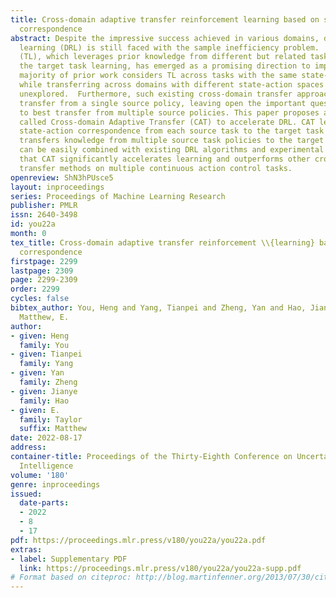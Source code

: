 ```yaml
---
title: Cross-domain adaptive transfer reinforcement learning based on state-action
  correspondence
abstract: Despite the impressive success achieved in various domains, deep reinforcement
  learning (DRL) is still faced with the sample inefficiency problem.  Transfer learning
  (TL), which leverages prior knowledge from different but related tasks to accelerate
  the target task learning, has emerged as a promising direction to improve RL efficiency.  The
  majority of prior work considers TL across tasks with the same state-action spaces,
  while transferring across domains with different state-action spaces is relatively
  unexplored.  Furthermore, such existing cross-domain transfer approaches only enable
  transfer from a single source policy, leaving open the important question of how
  to best transfer from multiple source policies. This paper proposes a novel framework
  called Cross-domain Adaptive Transfer (CAT) to accelerate DRL. CAT learns the
  state-action correspondence from each source task to the target task and adaptively
  transfers knowledge from multiple source task policies to the target policy. CAT
  can be easily combined with existing DRL algorithms and experimental results show
  that CAT significantly accelerates learning and outperforms other cross-domain
  transfer methods on multiple continuous action control tasks.
openreview: ShN3hPUsce5
layout: inproceedings
series: Proceedings of Machine Learning Research
publisher: PMLR
issn: 2640-3498
id: you22a
month: 0
tex_title: Cross-domain adaptive transfer reinforcement \\{learning} based on state-action
  correspondence
firstpage: 2299
lastpage: 2309
page: 2299-2309
order: 2299
cycles: false
bibtex_author: You, Heng and Yang, Tianpei and Zheng, Yan and Hao, Jianye and Taylor,
  Matthew, E.
author:
- given: Heng
  family: You
- given: Tianpei
  family: Yang
- given: Yan
  family: Zheng
- given: Jianye
  family: Hao
- given: E.
  family: Taylor
  suffix: Matthew
date: 2022-08-17
address:
container-title: Proceedings of the Thirty-Eighth Conference on Uncertainty in Artificial
  Intelligence
volume: '180'
genre: inproceedings
issued:
  date-parts:
  - 2022
  - 8
  - 17
pdf: https://proceedings.mlr.press/v180/you22a/you22a.pdf
extras:
- label: Supplementary PDF
  link: https://proceedings.mlr.press/v180/you22a/you22a-supp.pdf
# Format based on citeproc: http://blog.martinfenner.org/2013/07/30/citeproc-yaml-for-bibliographies/
---
```


